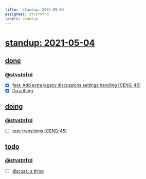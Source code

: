 ```yaml
---
title: 'standup: 2021-05-04'
assignees: stvstnfrd
labels: standup
---
```

# [standup: 2021-05-04](https://github.com/stvstnfrd/openedx-meta-meta/issues?q=is%3Aissue+sort%3Aupdated-desc)

## [done](https://github.com/stvstnfrd/openedx-meta/projects/3#column-14068734)

### [@stvstnfrd](https://github.com/stvstnfrd/openedx-meta/issues/assigned/stvstnfrd)

- [x] [feat: Add extra legacy discussions settings handling [CENG-46]](https://github.com/stvstnfrd/openedx-meta/issues/2)
- [x] [Do a thing](https://github.com/stvstnfrd/openedx-meta/projects/3#card-60152620)

## [doing](https://github.com/stvstnfrd/openedx-meta/projects/3#column-14068727)

### [@stvstnfrd](https://github.com/stvstnfrd/openedx-meta/issues/assigned/stvstnfrd)

- [ ] [test: transitions [CENG-45]](https://github.com/stvstnfrd/openedx-meta/issues/88)

## [todo](https://github.com/stvstnfrd/openedx-meta/projects/3#column-14068716)

### [@stvstnfrd](https://github.com/stvstnfrd/openedx-meta/issues/assigned/stvstnfrd)

- [ ] [discuss: a thing](https://github.com/stvstnfrd/openedx-meta/projects/3#card-60157902)
